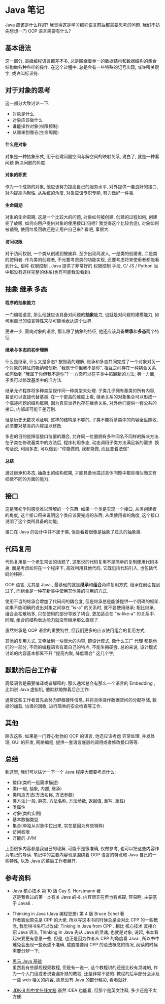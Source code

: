 # Java 笔记

Java 应该是什么样的? 我觉得这是学习编程语言前后都需要思考的问题. 我们不妨先想想一门 OOP 语言需要有什么?  

## 基本语法

这一部分, 高级编程语言都差不多, 总是围绕着单一的数据结构和数据结构的集合结构做各种各样的操作. 在这个过程中, 总是会有一些特殊的记号出现, 或许叫关键字, 或许叫标识符. 

## 对于对象的思考

这一部分大致讨论一下: 
- 对象是什么
- 对象应该做什么 
- 谁能操作对象(权限控制)
- 从哪来到哪去(生命周期)

#### 什么是对象

对象是一种抽象形式, 用于创建问题空间与解空间的映射关系, 说白了, 就是一种看问题 解决问题的角度.  

#### 对象的职责

作为一个成熟的对象, 他应该努力提高自己的服务水平, 对外提供一套良好的接口, 对内提高内聚性. 从系统的角度, 对象应该专职专能, 努力做好一件事. 

#### 生命周期

对象的生命周期, 这是一个比较大的问题, 对象如何被创建, 创建的过程如何, 创建完了放哪, 如何向用户提供对象的使用接口(句柄? 我觉得这个比较合适), 对象如何被销毁, 使用垃圾回收还是让用户自己来? 看吧, 事很大.

#### 访问权限

对于访问权限, 一个类从创建到被废弃, 至少出现两波人, 一是类的创建者, 二是类的使用者. 作为类的创建者, 不光要考虑类的功能实现, 还要考虑将来使用者都能看到什么, 俗称 权限控制 . Java 提供了非常好的 权限控制 手段, C/ JS / Python 当中都没有这样完整的体系(也有可能我没看到). 

## 抽象 继承 多态

#### 程序的抽象能力

一门编程语言, 那么他就应该具备对问题的**抽象**能力, 也就是对问题的建模能力, 如何用自己的语言特性来尽可能地表达这个世界.   

更进一步, 面向对象的语言, 那么除了抽象的特征, 他还应该具备**继承**和**多态**两个特征.  

#### 继承与多态的初步理解

什么是继承, 什么又是多态? 按照我的理解, 继承和多态共同完成了一个对象对另一个对象的特征的吸纳和创新. "我属于你但我不是你", 相互之间存在一种耦合关系. 如何做到 "我属于你但我不是你"? 一方面可以在子类中拓展新的方法; 另一方面, 子类可以修改基类中的旧方法.  

继承允许程序将多种类型视作同一种类型来处理. 子类几乎拥有基类的所有内容, 甚至可以直接代替基类. 在一个更高的维度上看, 继承关系的对象集合可以形成一个描述问题的结构框架, 因为真实世界也存在继承关系, 对外他们提供一套公共的接口, 内部却可能千差万别. 

但是历史无数次地证明, 这样的结构是不够的, 子类不能将基类中的内容全盘照收, 必须要对基类的内容加以修改. 

多态的目的是降低接口位置的耦合, 允许同一位置拥有多种同名不同样的解决方法. 在子类在修改基类中的方法后, 程序利用多态, 动态调用子类方法满足新的需求. 换句话说, 利用多态, 可以做到: "你能做的, 我都能做, 而且变着法做". 

#### 总结

通过继承和多态, 抽象出的结构框架, 才能具备地描述具体问题中那些相似而又有细微不同的方面的能力. 

## 接口

这是我初学时感觉难以理解的一个东西. 如果一个类是实现一个接口, 从类创建者的角度, 这个接口用来说明这个类应该要完成的东西; 从类使用者的角度, 这个接口说明了这个类所具备的功能;  

接口在 Java 的设计中并不属于类, 但是看着很像是抽象了过头的抽象类. 

## 代码复用

代码复用是一个老生常谈的话题了, 这里说的代码复用不是简单的复制使用代码本身, 而是考虑如何在一个程序下, 高效利用其他代码, 它既包括代码引入, 也包括代码的移除. 

OOP 语言, 尤其是 Java , 最基础的就是**继承**和**组合**两种复用方式. 继承在前面提到过了, 而组合是一种在新类中使用其他类的引用的方式. 

使用不当的继承会增加了代码间的耦合度, 但是继承总是能够提供一个明确的框架. 如果不能明确的说出对象之间存在 "is-a" 的关系时, 就不要使用继承; 相比继承, 组合会松散地多, 只在使用的部分导致了耦合, 更加适合在 "is-like-a" 的关系中. 同理, 组合的结构表达能力就没有继承那么直观了. 

虽然继承是 OOP 语言的重要特性, 但我们更多的应该使用组合的复用方式; 

其他的复用方式, 又牵扯到一块很大的内容, 即设计模式. 像什么工厂 代理 都是他们的一部分, 不同的编程语言有着自己的特点, 不能生搬硬套. 总的来说, 设计模式讨论的内容基本都离不开 "提高内聚, 降低耦合" 这几个字; 

## 默默的后台工作者

高级语言是需要编译或者解释的. 那么通常总会有那么一个语言的 Embedding , 比如说 Java 虚拟机, 他默默地做着后台工作. 

通常这些工作者首先会努力屏蔽硬件信息, 并将具体操作数据空间的分配存储, 数据的加载, 垃圾的回收, 进行简单的安全检查等工作.  

## 其他

除去这些, 如果是一门野心勃勃的 OOP 的语言, 他还应该考虑 异常处理, 并发处理, GUI 的开发, 网络编程, 提供一套语言底层的调用或者修改接口等等. 


## 总结

到这里, 我们可以估计一下一个 Java 程序大概要考虑什么: 
- 接口(类的一组需求描述)
- 类(一般, 抽象, 内部, 继承) 
- 类构造方法(方法名称, 方法参数)
- 类方法(一般, 静态, 方法名称, 方法参数, 返回值, 重写, 重载)
- 类属性
- 对象(类的实例)
- 基本数据类型
- 集合(单独从对象中拉出来, 实在是因为有些特殊)
- 访问权限
- 万能的 JVM

上面很多内容都是我自己的理解, 可能不是很准确, 仅做参考, 也可以把这些内容作为笔记的导读. 笔记中的主要内容也是围绕着 OOP 语言的特点和 Java 自己的一些特性, 以及 Java 的幕后工作者展开. 

## 参考资料

- Java 核心技术 第 10 版 Cay S. Horstmann 著  
    这是我看过的第一本有关 Java 的书, 内容很实在但也有点硬, 容易睡, 主要基于 Java8 .

- Thinking in Java (Java 编程思想) 第 4 版 Bruce Echel 著   
    作者貌似原先是 CPP 的大佬, 所以写这本书的时候总是会对比 CPP 的一些概念, 我觉得书名可以改成: Tinking in Java from CPP . 相比 核心技术 直接介绍 Java 语法, Thinking in Java 先从 Java 的灵魂, 也就是对象, 说起, 书本看起来要更有意思一些. 但是, 也正是因为作者从 CPP 的角度看 Java , 所以书中难免会出现一些表述不准确, 或直接套用 CPP 的语法概念的情况, 阅读的时候需要分辨一下; 

- [黑马 Java 基础](https://www.bilibili.com/video/av55246614)  
    虽然我有些鄙视视频教程, 但是有一说一, 这个教程讲的还是比较有灵魂的, 作为一个入门级或者说查漏补缺的教程, 还是非常不错的. 教程的后半部分会涉及一些 web 相关的内容, 感觉没有 Java 的部分精彩, 看看就好. 

- [JDK-8 的中文在线文档](http://www.matools.com/api/java8)
    虽然 IDEA 也能看, 但那个是英文注释, 多少还是不太方便. 